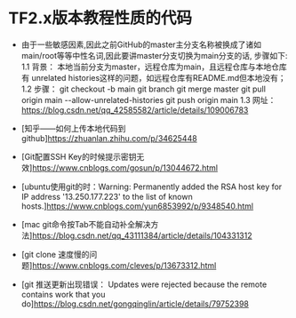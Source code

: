 # TF2.x版本教程性质的代码

- 由于一些敏感因素,因此之前GitHub的master主分支名称被换成了诸如main/root等等中性名词,因此要讲master分支切换为main分支的话, 步骤如下:
    1.1 背景： 本地当前分支为master，远程仓库为main，且远程仓库与本地仓库有 unrelated histories这样的问题，如远程仓库有README.md但本地没有；
    1.2 步骤：
        git checkout -b main
        git branch
        git merge master
        git pull origin main --allow-unrelated-histories
        git push origin main
    1.3 网址： https://blog.csdn.net/qq_42585582/article/details/109006783

- [知乎——如何上传本地代码到github]https://zhuanlan.zhihu.com/p/34625448

- [Git配置SSH Key的时候提示密钥无效]https://www.cnblogs.com/gosun/p/13044672.html

- [ubuntu使用git的时：Warning: Permanently added the RSA host key for IP address '13.250.177.223' to the list of known hosts.]https://www.cnblogs.com/yun6853992/p/9348540.html

- [mac git命令按Tab不能自动补全解决方法]https://blog.csdn.net/qq_43111384/article/details/104331312

- [git clone 速度慢的问题]https://www.cnblogs.com/cleves/p/13673312.html

- [git 推送更新出现错误： Updates were rejected because the remote contains work that you do]https://blog.csdn.net/gongqinglin/article/details/79752398
